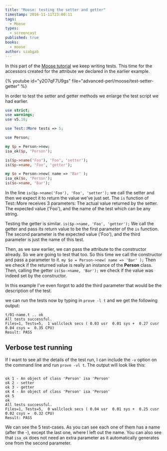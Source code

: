 ```yaml
---
title: "Moose: testing the setter and getter"
timestamp: 2016-11-11T23:00:11
tags:
  - Moose
types:
  - screencast
published: true
books:
  - moose
author: szabgab
---
```



In this part of the [Moose tutorial](/moose) we keep writing tests. This time for the accessors created for the attribute
we declared in the earlier example.


{% youtube id="y2O7qF7U9gs" file="advanced-perl/moose/test-setter-getter" %}

In order to test the setter and getter methods we enlarge the test script we had earlier.

```perl
use strict;
use warnings;
use v5.10;

use Test::More tests => 5;

use Person;

my $p = Person->new;
isa_ok($p, 'Person');

is($p->name('Foo'), 'Foo', 'setter');
is($p->name, 'Foo', 'getter');

my $o = Person->new( name => 'Bar' );
isa_ok($o, 'Person');
is($o->name, 'Bar');
```

In the line `is($p->name('Foo'), 'Foo', 'setter');` we call the setter and then we expect it to return the value we've just set.
The `is` function of Test::More receives 3 parameters: The actual value returned by the setter. The expected value ('Foo'), and the
name of the test which can be any string.

Testing the getter is similar.  `is($p->name, 'Foo', 'getter');` We call the getter and pass its return value to be the
first parameter of the `is` function. The second parameter is the expected value ('Foo'), and the third parameter is just the
name of this test.

Then, as we saw earlier, we can pass the attribute to the constructor already. So we are going to test that too.
So this time we call the constructor and pass a parameter to it. `my $o = Person->new( name => 'Bar' );`
Then we check if the returned value is really an instance of the **Person** class. Then, calling the getter
`is($o->name, 'Bar');` we check if the value was indeed set by the constructor.

In this example I've even forgot to add the third parameter that would be the description of the test.

we can run the tests now by typing in `prove -l t` and we get the following output:

```
t/01-name.t .. ok   
All tests successful.
Files=1, Tests=5,  1 wallclock secs ( 0.03 usr  0.01 sys +  0.27 cusr  0.04 csys =  0.35 CPU)
Result: PASS
```

## Verbose test running

If I want to see all the details of the test run, I can include the `-v` option on the command line and run
`prove -vl t`.
The output will look like this:

```

ok 1 - An object of class 'Person' isa 'Person'
ok 2 - setter
ok 3 - getter
ok 4 - An object of class 'Person' isa 'Person'
ok 5
ok
All tests successful.
Files=1, Tests=5,  0 wallclock secs ( 0.04 usr  0.01 sys +  0.25 cusr  0.02 csys =  0.32 CPU)
Result: PASS
```

We can see the 5 test-cases.  As you can see each one of them has a name (after the -), except the last one,
where I left out the name. You can also see that `isa_ok` does not need an extra parameter
as it automatically generates one from the second parameter.

